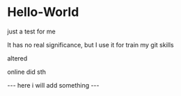# Hello-World
just a test for me

It has no real significance, but I use it for train my git skills

altered

online did sth

--- here i will add something ---
